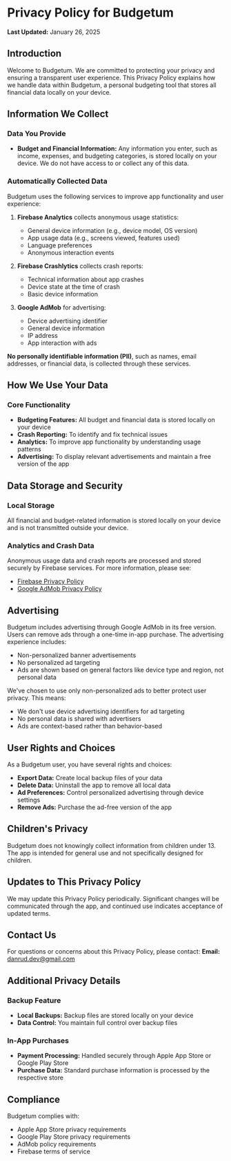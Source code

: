 # Privacy Policy for Budgetum

**Last Updated:** January 26, 2025

## Introduction

Welcome to Budgetum. We are committed to protecting your privacy and ensuring a transparent user experience. This Privacy Policy explains how we handle data within Budgetum, a personal budgeting tool that stores all financial data locally on your device.

## Information We Collect

### Data You Provide
- **Budget and Financial Information:** Any information you enter, such as income, expenses, and budgeting categories, is stored locally on your device. We do not have access to or collect any of this data.

### Automatically Collected Data
Budgetum uses the following services to improve app functionality and user experience:

1. **Firebase Analytics** collects anonymous usage statistics:
   - General device information (e.g., device model, OS version)
   - App usage data (e.g., screens viewed, features used)
   - Language preferences
   - Anonymous interaction events

2. **Firebase Crashlytics** collects crash reports:
   - Technical information about app crashes
   - Device state at the time of crash
   - Basic device information
   
3. **Google AdMob** for advertising:
   - Device advertising identifier
   - General device information
   - IP address
   - App interaction with ads

**No personally identifiable information (PII)**, such as names, email addresses, or financial data, is collected through these services.

## How We Use Your Data

### Core Functionality
- **Budgeting Features:** All budget and financial data is stored locally on your device
- **Crash Reporting:** To identify and fix technical issues
- **Analytics:** To improve app functionality by understanding usage patterns
- **Advertising:** To display relevant advertisements and maintain a free version of the app

## Data Storage and Security

### Local Storage
All financial and budget-related information is stored locally on your device and is not transmitted outside your device.

### Analytics and Crash Data
Anonymous usage data and crash reports are processed and stored securely by Firebase services. For more information, please see:
- [Firebase Privacy Policy](https://firebase.google.com/support/privacy)
- [Google AdMob Privacy Policy](https://policies.google.com/privacy)

## Advertising

Budgetum includes advertising through Google AdMob in its free version. Users can remove ads through a one-time in-app purchase. The advertising experience includes:
- Non-personalized banner advertisements
- No personalized ad targeting
- Ads are shown based on general factors like device type and region, not personal data

We've chosen to use only non-personalized ads to better protect user privacy. This means:
- We don't use device advertising identifiers for ad targeting
- No personal data is shared with advertisers
- Ads are context-based rather than behavior-based

## User Rights and Choices

As a Budgetum user, you have several rights and choices:

- **Export Data:** Create local backup files of your data
- **Delete Data:** Uninstall the app to remove all local data
- **Ad Preferences:** Control personalized advertising through device settings
- **Remove Ads:** Purchase the ad-free version of the app

## Children's Privacy

Budgetum does not knowingly collect information from children under 13. The app is intended for general use and not specifically designed for children.

## Updates to This Privacy Policy

We may update this Privacy Policy periodically. Significant changes will be communicated through the app, and continued use indicates acceptance of updated terms.

## Contact Us

For questions or concerns about this Privacy Policy, please contact:
**Email:** [danrud.dev@gmail.com](mailto:danrud.dev@gmail.com)

## Additional Privacy Details

### Backup Feature
- **Local Backups:** Backup files are stored locally on your device
- **Data Control:** You maintain full control over backup files

### In-App Purchases
- **Payment Processing:** Handled securely through Apple App Store or Google Play Store
- **Purchase Data:** Standard purchase information is processed by the respective store

## Compliance

Budgetum complies with:
- Apple App Store privacy requirements
- Google Play Store privacy requirements
- AdMob policy requirements
- Firebase terms of service

